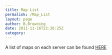 ```yaml
---
title: Map List
permalink: /Map_List
layout: page
author: B.Browning
date: 2011-11-16T22:26:25Z
category: 
---
```

A list of maps on each server can be found
[HERE](http://www.29th.org/generators/maps/)


